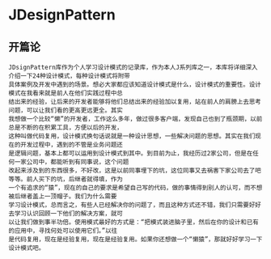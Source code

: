 # JDesignPattern

## 开篇论
    JDsignPattern库作为个人学习设计模式的记录库，作为本人J系列库之一，本库将详细深入介绍一下24种设计模式，每种设计模式将附带
    具体案例及开发中遇到的场景。想必大家都应该知道设计模式是什么，设计模式的重要性。设计模式在我看来就是前人在他们实践过程中总
    结出来的经验，让后来的开发者能够将他们总结出来的经验加以复用，站在前人的肩膀上去思考问题，可以让我们看的更高更远更全。其实
    我想做一个比较“懒”的开发者，工作这么多年，做过很多客户端，发现自己也到了瓶颈期，以前总是不断的在积累工具，方便以后的开发，
    这种叫做代码复用，设计模式换句话说就是一种设计思想，一些解决问题的思想。其实在我们现在的开发过程中，遇到的不管是业务问题还
    是逻辑问题，基本上都可以运用到设计模式到其中。到目前为止，我经历过2家公司，但是在任何一家公司中，都能听到有同事说，这个问题
    改起来涉及到的东西很多，不好改，这是以前同事埋下的坑，这位同事又去祸害下家公司去了吧等等。前人买下的坑，后继者就得填，作为
    一个有追求的“猿”，现在的自己的要求是希望自己写的代码，做的事情得到别人的认可，而不想被后继者盖上一顶帽子。我们为什么需要
    学习设计模式，总而言之，有些人已经解决你的问题了，而且这种方式还不错，我们只需要好好去学习认识回顾一下他们的解决方案，就可
    以让我们做到事半功倍。使用模式最好的方式是：“把模式装进脑子里，然后在你的设计和已有的应用中，寻找何处可以使用它们。”以往
    是代码复用，现在是经验复用，现在是经验复用。如果你还想做一个“懒猿”，那就好好学习一下设计模式吧。
